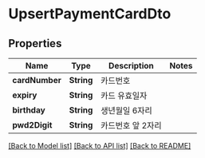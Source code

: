 # UpsertPaymentCardDto

## Properties
Name | Type | Description | Notes
------------ | ------------- | ------------- | -------------
**cardNumber** | **String** | 카드번호 | 
**expiry** | **String** | 카드 유효일자 | 
**birthday** | **String** | 생년월일 6자리 | 
**pwd2Digit** | **String** | 카드번호 앞 2자리 | 

[[Back to Model list]](../README.md#documentation-for-models) [[Back to API list]](../README.md#documentation-for-api-endpoints) [[Back to README]](../README.md)



